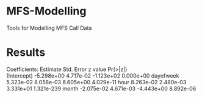 MFS-Modelling
=============

Tools for Modelling MFS Call Data

Results
===============
Coefficients:
             Estimate     Std. Error   z value      Pr(>|z|)   
(Intercept)   -5.298e+00    4.717e-02   -1.123e+02    0.000e+00
dayofweek      5.323e-02    8.058e-03    6.605e+00    4.029e-11
hour           8.263e-02    2.480e-03    3.331e+01   1.321e-239
month         -2.075e-02    4.671e-03   -4.443e+00    8.892e-06


